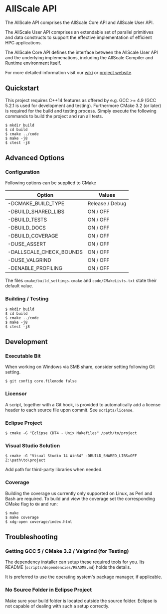 # AllScale API

The AllScale API comprises the AllScale Core API and AllScale User API.

The AllScale User API comprises an extendable set of parallel primitives and data constructs to support the effective implementation of efficient HPC applications.

The AllScale Core API defines the interface between the AllScale User API and the underlying implemenations, including the AllScale Compiler and Runtime environment itself.

For more detailed information visit our [wiki](https://github.com/allscale/allscale_api/wiki) or [project website](http://www.allscale.eu/home).

## Quickstart

This project requires C++14 features as offered by e.g. GCC >= 4.9 (GCC 5.2.1 is used for development and testing).
Furthermore CMake 3.2 (or later) is required for the build and testing process.
Simply execute the following commands to build the project and run all tests.

    $ mkdir build
    $ cd build
    $ cmake ../code
    $ make -j8
    $ ctest -j8

## Advanced Options

### Configuration

Following options can be supplied to CMake

| Option                  | Values          |
| ----------------------- | --------------- |
| -DCMAKE_BUILD_TYPE      | Release / Debug |
| -DBUILD_SHARED_LIBS     | ON / OFF        |
| -DBUILD_TESTS           | ON / OFF        |
| -DBUILD_DOCS            | ON / OFF        |
| -DBUILD_COVERAGE        | ON / OFF        |
| -DUSE_ASSERT            | ON / OFF        |
| -DALLSCALE_CHECK_BOUNDS | ON / OFF        |
| -DUSE_VALGRIND          | ON / OFF        |
| -DENABLE_PROFILING      | ON / OFF        |

The files `cmake/build_settings.cmake` and `code/CMakeLists.txt` state their
default value.


### Building / Testing

    $ mkdir build
    $ cd build
    $ cmake ../code
    $ make -j8
    $ ctest -j8

## Development

### Executable Bit

When working on Windows via SMB share, consider setting following Git setting.

    $ git config core.filemode false

### Licensor

A script, together with a Git hook, is provided to automatically add a license
header to each source file upon commit. See `scripts/license`.

### Eclipse Project

    $ cmake -G "Eclipse CDT4 - Unix Makefiles" /path/to/project

### Visual Studio Solution

    $ cmake -G "Visual Studio 14 Win64" -DBUILD_SHARED_LIBS=OFF Z:\path\to\project

Add path for third-party libraries when needed.

### Coverage

Building the coverage us currently only supported on Linux, as Perl and Bash
are required. To build and view the coverage set the corresponding CMake flag
to `ON` and run:

    $ make
    $ make coverage
    $ xdg-open coverage/index.html

## Troubleshooting

### Getting GCC 5 / CMake 3.2 / Valgrind (for Testing)

The dependency installer can setup these required tools for you. Its README
(`scripts/dependencies/README.md`) holds the details.

It is preferred to use the operating system's package manager, if applicable.

### No Source Folder in Eclipse Project

Make sure your build folder is located outside the source folder. Eclipse is
not capable of dealing with such a setup correctly.
